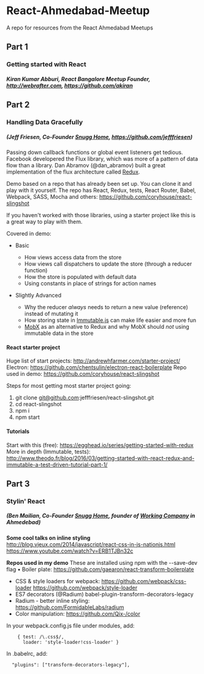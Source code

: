 # React-Ahmedabad-Meetup
A repo for resources from the React Ahmedabad Meetups

## Part 1
### Getting started with React
##### Kiran Kumar Abburi, React Bangalore Meetup Founder, http://webrafter.com, https://github.com/akiran



## Part 2
### Handling Data Gracefully
##### (Jeff Friesen, Co-Founder [Snugg Home](http://snuggpro.com), https://github.com/jefffriesen)
Passing down callback functions or global event listeners get tedious. Facebook developered the Flux library, which was more of a pattern of data flow than a library. Dan Abramov (@dan_abramov) built a great implementation of the flux architecture called [Redux](http://redux.js.org).

Demo based on a repo that has already been set up. You can clone it and play with it yourself. The repo has React, Redux, tests, React Router, Babel, Webpack, SASS, Mocha and others:
https://github.com/coryhouse/react-slingshot

If you haven't worked with those libraries, using a starter project like this is a great way to play with them.

Covered in demo:
* Basic
  * How views access data from the store
  * How views call dispatchers to update the store (through a reducer function)
  * How the store is populated with default data
  * Using constants in place of strings for action names

* Slightly Advanced
  * Why the reducer *always* needs to return a new value (reference) instead of mutating it
  * How storing state in [Immutable.js](http://facebook.github.io/immutable-js/) can make life easier and more fun
  * [MobX](http://mobxjs.github.io/mobx/) as an alternative to Redux and why MobX should *not* using immutable data in the store


#### React starter project
Huge list of start projects: http://andrewhfarmer.com/starter-project/
Electron: https://github.com/chentsulin/electron-react-boilerplate
Repo used in demo: https://github.com/coryhouse/react-slingshot

Steps for most getting most starter project going:
1. git clone git@github.com:jefffriesen/react-slingshot.git
2. cd react-slingshot
3. npm i
4. npm start


#### Tutorials
Start with this (free): https://egghead.io/series/getting-started-with-redux
More in depth (Immutable, tests): http://www.theodo.fr/blog/2016/03/getting-started-with-react-redux-and-immutable-a-test-driven-tutorial-part-1/



## Part 3
### Stylin' React 
##### (Ben Mailian, Co-Founder [Snugg Home](http://snuggpro.com), founder of [Working Company](http://workingco.in) in Ahmedebad)
**Some cool talks on inline styling**
http://blog.vjeux.com/2014/javascript/react-css-in-js-nationjs.html
https://www.youtube.com/watch?v=ERB1TJBn32c

**Repos used in my demo**
These are installed using npm with the --save-dev flag
• Boiler plate: https://github.com/gaearon/react-transform-boilerplate
* CSS & style loaders for webpack: https://github.com/webpack/css-loader   https://github.com/webpack/style-loader
* ES7 decorators (@Radium) babel-plugin-transform-decorators-legacy
* Radium - better inline styling: https://github.com/FormidableLabs/radium
* Color manipulation: https://github.com/Qix-/color

In your webpack.config.js file under modules, add:
```
    { test: /\.css$/,
      loader: 'style-loader!css-loader' }
```
In .babelrc, add: 
```
  "plugins": ["transform-decorators-legacy"],
```

